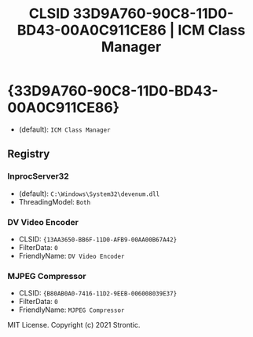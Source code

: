 ﻿---
title: "CLSID 33D9A760-90C8-11D0-BD43-00A0C911CE86 | ICM Class Manager"
excerpt: What is COM-Object CLSID 33D9A760-90C8-11D0-BD43-00A0C911CE86?
---

# {33D9A760-90C8-11D0-BD43-00A0C911CE86}

* (default): `ICM Class Manager`

## Registry


### InprocServer32

* (default): `C:\Windows\System32\devenum.dll`
* ThreadingModel: `Both`

### DV Video Encoder

* CLSID: `{13AA3650-BB6F-11D0-AFB9-00AA00B67A42}`
* FilterData: `0`
* FriendlyName: `DV Video Encoder`

### MJPEG Compressor

* CLSID: `{B80AB0A0-7416-11D2-9EEB-006008039E37}`
* FilterData: `0`
* FriendlyName: `MJPEG Compressor`

MIT License. Copyright (c) 2021 Strontic.


